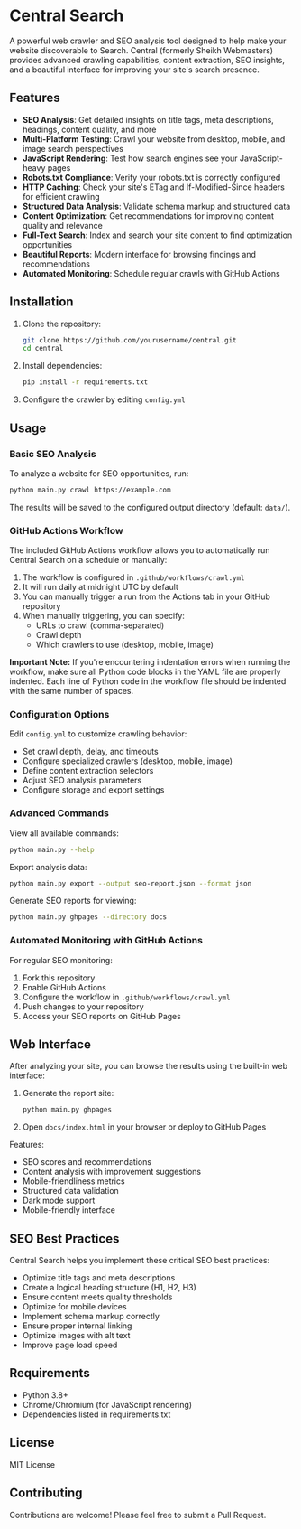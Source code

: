 # Central Search

A powerful web crawler and SEO analysis tool designed to help make your website discoverable to Search. Central (formerly Sheikh Webmasters) provides advanced crawling capabilities, content extraction, SEO insights, and a beautiful interface for improving your site's search presence.

## Features

- **SEO Analysis**: Get detailed insights on title tags, meta descriptions, headings, content quality, and more
- **Multi-Platform Testing**: Crawl your website from desktop, mobile, and image search perspectives
- **JavaScript Rendering**: Test how search engines see your JavaScript-heavy pages
- **Robots.txt Compliance**: Verify your robots.txt is correctly configured
- **HTTP Caching**: Check your site's ETag and If-Modified-Since headers for efficient crawling
- **Structured Data Analysis**: Validate schema markup and structured data
- **Content Optimization**: Get recommendations for improving content quality and relevance
- **Full-Text Search**: Index and search your site content to find optimization opportunities
- **Beautiful Reports**: Modern interface for browsing findings and recommendations
- **Automated Monitoring**: Schedule regular crawls with GitHub Actions

## Installation

1. Clone the repository:
   ```bash
   git clone https://github.com/yourusername/central.git
   cd central
   ```

2. Install dependencies:
   ```bash
   pip install -r requirements.txt
   ```

3. Configure the crawler by editing `config.yml`

## Usage

### Basic SEO Analysis

To analyze a website for SEO opportunities, run:

```bash
python main.py crawl https://example.com
```

The results will be saved to the configured output directory (default: `data/`).

### GitHub Actions Workflow

The included GitHub Actions workflow allows you to automatically run Central Search on a schedule or manually:

1. The workflow is configured in `.github/workflows/crawl.yml`
2. It will run daily at midnight UTC by default
3. You can manually trigger a run from the Actions tab in your GitHub repository
4. When manually triggering, you can specify:
   - URLs to crawl (comma-separated)
   - Crawl depth
   - Which crawlers to use (desktop, mobile, image)

**Important Note:** If you're encountering indentation errors when running the workflow, make sure all Python code blocks in the YAML file are properly indented. Each line of Python code in the workflow file should be indented with the same number of spaces.

### Configuration Options

Edit `config.yml` to customize crawling behavior:

- Set crawl depth, delay, and timeouts
- Configure specialized crawlers (desktop, mobile, image)
- Define content extraction selectors
- Adjust SEO analysis parameters
- Configure storage and export settings

### Advanced Commands

View all available commands:

```bash
python main.py --help
```

Export analysis data:

```bash
python main.py export --output seo-report.json --format json
```

Generate SEO reports for viewing:

```bash
python main.py ghpages --directory docs
```

### Automated Monitoring with GitHub Actions

For regular SEO monitoring:

1. Fork this repository
2. Enable GitHub Actions
3. Configure the workflow in `.github/workflows/crawl.yml`
4. Push changes to your repository
5. Access your SEO reports on GitHub Pages

## Web Interface

After analyzing your site, you can browse the results using the built-in web interface:

1. Generate the report site:
   ```bash
   python main.py ghpages
   ```

2. Open `docs/index.html` in your browser or deploy to GitHub Pages

Features:
- SEO scores and recommendations
- Content analysis with improvement suggestions
- Mobile-friendliness metrics
- Structured data validation
- Dark mode support
- Mobile-friendly interface

## SEO Best Practices

Central Search helps you implement these critical SEO best practices:

- Optimize title tags and meta descriptions
- Create a logical heading structure (H1, H2, H3)
- Ensure content meets quality thresholds
- Optimize for mobile devices
- Implement schema markup correctly
- Ensure proper internal linking
- Optimize images with alt text
- Improve page load speed

## Requirements

- Python 3.8+
- Chrome/Chromium (for JavaScript rendering)
- Dependencies listed in requirements.txt

## License

MIT License

## Contributing

Contributions are welcome! Please feel free to submit a Pull Request. 